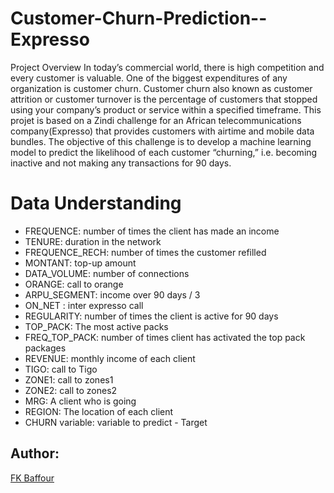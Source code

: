 # Customer-Churn-Prediction--Expresso

Project Overview
In today’s commercial world, there is high competition and every customer is valuable. One of the biggest expenditures of any organization is customer churn. Customer churn also known as customer attrition or customer turnover is the percentage of customers that stopped using your company’s product or service within a specified timeframe. This projet is based on a Zindi challenge for an African telecommunications company(Expresso) that provides customers with airtime and mobile data bundles. The objective of this challenge is to develop a machine learning model to predict the likelihood of each customer “churning,” i.e. becoming inactive and not making any transactions for 90 days.

# Data Understanding

- FREQUENCE: number of times the client has made an income
- TENURE: duration in the network
- FREQUENCE_RECH: number of times the customer refilled
- MONTANT: top-up amount
- DATA_VOLUME: number of connections
- ORANGE: call to orange
- ARPU_SEGMENT: income over 90 days / 3
- ON_NET : inter expresso call
- REGULARITY: number of times the client is active for 90 days
- TOP_PACK:	The most active packs
- FREQ_TOP_PACK: number of times client has activated the top pack packages
- REVENUE: monthly income of each client
- TIGO:	call to Tigo
- ZONE1: call to zones1
- ZONE2:	call to zones2
- MRG:	A client who is going
- REGION: The location of each client
- CHURN	variable: variable to predict - Target
    
## Author:
[FK Baffour](https://www.linkedin.com/in/frank-kyei-baffour-403b60100/)
